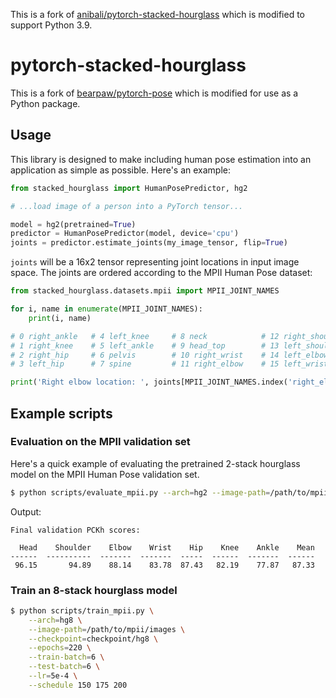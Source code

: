 This is a fork of [anibali/pytorch-stacked-hourglass](https://github.com/anibali/pytorch-stacked-hourglass) which is modified
to support Python 3.9.

# pytorch-stacked-hourglass

This is a fork of [bearpaw/pytorch-pose](https://github.com/bearpaw/pytorch-pose) which is modified
for use as a Python package.

## Usage

This library is designed to make including human pose estimation into an application as simple
as possible. Here's an example:

```python
from stacked_hourglass import HumanPosePredictor, hg2

# ...load image of a person into a PyTorch tensor...

model = hg2(pretrained=True)
predictor = HumanPosePredictor(model, device='cpu')
joints = predictor.estimate_joints(my_image_tensor, flip=True)
```

`joints` will be a 16x2 tensor representing joint locations in input image space.
The joints are ordered according to the MPII Human Pose dataset:

```python
from stacked_hourglass.datasets.mpii import MPII_JOINT_NAMES

for i, name in enumerate(MPII_JOINT_NAMES):
    print(i, name)

# 0 right_ankle   # 4 left_knee     # 8 neck            # 12 right_shoulder
# 1 right_knee    # 5 left_ankle    # 9 head_top        # 13 left_shoulder
# 2 right_hip     # 6 pelvis        # 10 right_wrist    # 14 left_elbow
# 3 left_hip      # 7 spine         # 11 right_elbow    # 15 left_wrist

print('Right elbow location: ', joints[MPII_JOINT_NAMES.index('right_elbow')])
```


## Example scripts


### Evaluation on the MPII validation set

Here's a quick example of evaluating the pretrained 2-stack hourglass model on the MPII Human
Pose validation set.

```bash
$ python scripts/evaluate_mpii.py --arch=hg2 --image-path=/path/to/mpii/images
```

Output:

```
Final validation PCKh scores:

  Head    Shoulder    Elbow    Wrist    Hip    Knee    Ankle    Mean
------  ----------  -------  -------  -----  ------  -------  ------
 96.15       94.89    88.14    83.78  87.43   82.19    77.87   87.33
```


### Train an 8-stack hourglass model

```bash
$ python scripts/train_mpii.py \
    --arch=hg8 \
    --image-path=/path/to/mpii/images \
    --checkpoint=checkpoint/hg8 \
    --epochs=220 \
    --train-batch=6 \
    --test-batch=6 \
    --lr=5e-4 \
    --schedule 150 175 200
```
